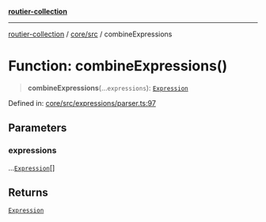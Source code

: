 [**routier-collection**](../../../README.md)

***

[routier-collection](../../../README.md) / [core/src](../README.md) / combineExpressions

# Function: combineExpressions()

> **combineExpressions**(...`expressions`): [`Expression`](../classes/Expression.md)

Defined in: [core/src/expressions/parser.ts:97](https://github.com/Agrejus/routier/blob/ae307d61bf9883ec014a438be7cbd96d2060d092/core/src/expressions/parser.ts#L97)

## Parameters

### expressions

...[`Expression`](../classes/Expression.md)[]

## Returns

[`Expression`](../classes/Expression.md)
